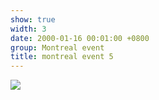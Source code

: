 ```yaml
---
show: true
width: 3
date: 2000-01-16 00:01:00 +0800
group: Montreal event
title: montreal event 5
---
```

<div>
<a href="/assets/images/photos/montreal event/20230827-DSC09759.jpg" target="_blank">
    <img data-src="/assets/images/photos/montreal event/20230827-DSC09759.jpg" class="lazy w-100 rounded-xl" src="{{ '/assets/images/empty_300x200.png' | relative_url }}">
</a>
</div>
